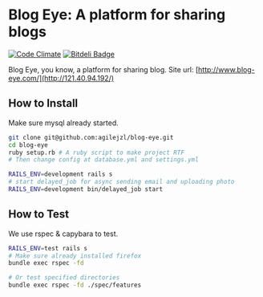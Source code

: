 Blog Eye: A platform for sharing blogs
=======

[![Code Climate](http://img.shields.io/codeclimate/github/agilejzl/blog-eye.svg)][codeclimate]
[![Bitdeli Badge](https://d2weczhvl823v0.cloudfront.net/agilejzl/blog-eye/trend.png)](https://bitdeli.com/free "Bitdeli Badge")

[codeclimate]: https://codeclimate.com/github/agilejzl/blog-eye

Blog Eye, you know, a platform for sharing blog.
Site url: [http://www.blog-eye.com/](http://121.40.94.192/)

## How to Install

Make sure mysql already started.
```bash
git clone git@github.com:agilejzl/blog-eye.git
cd blog-eye
ruby setup.rb # A ruby script to make project RTF
# Then change config at database.yml and settings.yml

RAILS_ENV=development rails s
# start delayed_job for async sending email and uploading photo
RAILS_ENV=development bin/delayed_job start
```

## How to Test

We use rspec & capybara to test.
```bash
RAILS_ENV=test rails s
# Make sure already installed firefox
bundle exec rspec -fd

# Or test specified directories
bundle exec rspec -fd ./spec/features
```
